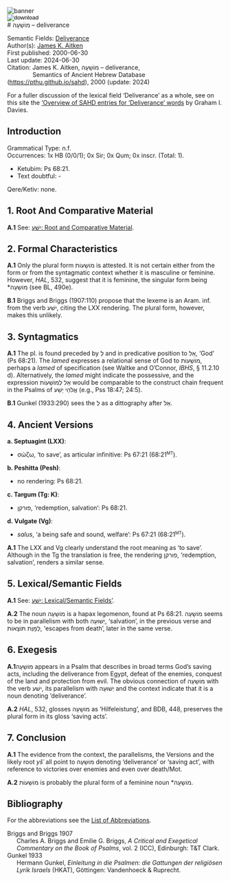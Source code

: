 <html><body><img id="banner" src="/sahd/images/banners/banner.png" alt="banner" /></body></html>

<div><input id="download" title="Download/print the document" type="image" onclick="print_document()" src="/sahd/images/icons/download3.png" alt="download" /></div># מוֹשָׁעָה – deliverance

Semantic Fields:
[Deliverance](../semantic_fields/deliverance.md)&nbsp;&nbsp;&nbsp;<br>Author(s):
[James K. Aitken](../contributors/james_k._aitken.md)<br>
First published: 2000-06-30<br>Last update: 2024-06-30 <br>Citation: James K. Aitken, מוֹשָׁעָה – deliverance, <br>                    &nbsp;&nbsp;&nbsp;&nbsp;&nbsp;&nbsp;&nbsp;&nbsp;&nbsp;&nbsp;&nbsp;&nbsp;&nbsp;&nbsp;                    Semantics of Ancient Hebrew Database (https://pthu.github.io/sahd), 2000 (update: 2024)


For a fuller discussion of the lexical field ‘Deliverance’ as a whole, see on this site the 
<a href="/sahd/miscellaneous/overview_deliverance/">‘Overview
of SAHD entries for ‘Deliverance’ words</a> by Graham I. Davies.


## Introduction

Grammatical Type: n.f.  
Occurrences: 1x HB (0/0/1); 0x Sir; 0x Qum; 0x inscr. (Total: 1).

* Ketubim: Ps 68:21.
* Text doubtful: -

Qere/Ketiv: none.


## 1. Root And Comparative Material

<b>A.1</b> See: <a href="https://pthu.github.io/sahd/words/to_save%2C_help/#1-root-and-comparative-material"><span dir="rtl">ישׁע</span>: Root and Comparative Material</a>.


## 2. Formal Characteristics

<b>A.1</b> Only the plural form  <span dir="rtl">מוֹשָעוֹת</span> is attested. It is not certain either from the form or from the syntagmatic context whether it is masculine or feminine. However, <i>HAL</i>, 532, suggest that it is feminine, the singular form being *<span dir="rtl">מוֹשָעָה</span> (see BL, 490e).

<b>B.1</b> Briggs and Briggs (1907:110) propose that the lexeme is an Aram. inf. from the verb <span dir="rtl">ישׁע</span>, citing the LXX rendering. The plural form, however, makes this unlikely.

## 3. Syntagmatics

<b>A.1</b> The pl. is found preceded by <span dir="rtl">לְ</span> and in predicative position to <span dir="rtl">אֵל</span>, ‘God’ (Ps 68:21). The <i>lamed</i> expresses a relational sense of God to <span dir="rtl">מוֹשָׁעוֹת</span>, perhaps a <i>lamed</i> of specification (see Waltke and O’Connor, <i>IBHS</i>,
§ 11.2.10 d). Alternatively, the <i>lamed</i> might indicate the possessive, and the expression  <span dir="rtl">אֵל לְמוֹשָׁעוֹת</span> would be comparable to the construct
chain frequent in the Psalms of  <span dir="rtl">אֱלֹהֵי יֵשַׁע</span> (e.g., Pss 18:47; 24:5).

<b>B.1</b> Gunkel (1933:290) sees the  <span dir="rtl">לְ</span> as a dittography after <span dir="rtl">אֵל</span>.

## 4. Ancient Versions

<b>a. Septuagint (LXX)</b>: 

* σώζω, ‘to save’, as articular infinitive: Ps 67:21 (68:21<small><sup>MT</sup></small>).

<b>b. Peshitta (Pesh)</b>: 

* no rendering: Ps 68:21.

<b>c. Targum (Tg: K)</b>: 

* <span dir="rtl">פורקן</span>, ‘redemption, salvation’: Ps 68:21.

<b>d. Vulgate (Vg)</b>: 

* <i>salus</i>, ‘a being safe and sound, welfare’: Ps 67:21 (68:21<small><sup>MT</sup></small>).

<b>A.1</b> The LXX and Vg clearly understand the root meaning as ‘to save’. Although in the Tg the translation is free, the rendering 
<span dir="rtl">פורקן</span>, ‘redemption, salvation’, renders a similar sense.


## 5. Lexical/Semantic Fields

<b>A.1</b> See: <a href="https://pthu.github.io/sahd/words/to_save%2C_help/#5-lexicalsemantic-fields"><span dir="rtl">ישׁע</span>: Lexical/Semantic Fields’</a>.

<b>A.2</b> The noun <span dir="rtl">מוֹשָעָה</span> is a hapax legomenon, found at Ps 68:21. <span dir="rtl">מוֹשָעָה</span> seems to be in parallelism with both <span dir="rtl">יְשׁוּעָה</span>, ‘salvation’, in the previous verse and <span dir="rtl">לַמָּוֶת תּוֹצָאוֹת</span>, ‘escapes from death’, later in the same verse.


## 6. Exegesis

<b>A.1</b><span dir="rtl">מוֹשָעָה</span> appears in a Psalm that describes in broad terms God’s
saving acts, including the deliverance from Egypt, defeat of the
enemies, conquest of the land and protection from evil. The obvious
connection of <span dir="rtl">מוֹשָעָה</span> with the verb  <span dir="rtl">ישׁע</span>, its parallelism with
 <span dir="rtl">יְשׁוּעָה</span> and the context indicate that it is a noun denoting
‘deliverance’.

<b>A.2</b> <i>HAL</i>, 532, glosses <span dir="rtl">מוֹשָעָה</span> as ‘Hilfeleistung’, and BDB, 448, preserves the plural form in its gloss ‘saving acts’.


## 7. Conclusion

<b>A.1</b> The evidence from the context, the parallelisms, the Versions and the likely root <i>yšʿ</i> all point to <span dir="rtl">מוֹשָעָה</span> denoting ‘deliverance’ or ‘saving act’, with reference to victories over enemies and even over death/Mot.

<b>A.2</b>  <span dir="rtl">מוֹשָעוֹת</span> is probably the plural form of a feminine noun *<span dir="rtl">מוֹשָעָה</span>.


## Bibliography

For the abbreviations see the 
<a href="/sahd/store/abbreviations/">List of Abbreviations</a>.


<div style="padding-left: 22px; text-indent: -22px;">
Briggs and Briggs 1907  <br>
Charles A. Briggs and Emilie G. Briggs, <i>A Critical and Exegetical Commentary on the Book of Psalms</i>, vol. 2 (ICC), Edinburgh: T&T Clark.
</div>

<div style="padding-left: 22px; text-indent: -22px;">
Gunkel 1933 <br>
Hermann Gunkel, <i>Einleitung in die Psalmen: die Gattungen der religiösen Lyrik Israels</i> (HKAT), Göttingen: Vandenhoeck & Ruprecht.
</div>
